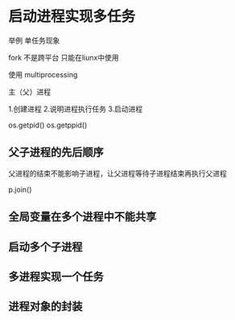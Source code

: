 # 启动进程实现多任务

举例 单任务现象

fork 不是跨平台 只能在liunx中使用

使用 multiprocessing 

主（父）进程

1.创建进程
2.说明进程执行任务
3.启动进程

os.getpid()
os.getppid()


## 父子进程的先后顺序

父进程的结束不能影响子进程，让父进程等待子进程结束再执行父进程

p.join()


## 全局变量在多个进程中不能共享

## 启动多个子进程


## 多进程实现一个任务


## 进程对象的封装